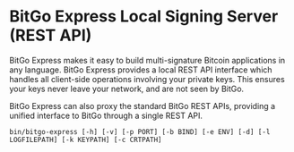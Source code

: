 # BitGo Express Local Signing Server (REST API)

BitGo Express makes it easy to build multi-signature Bitcoin applications in any language. BitGo Express provides a local REST API interface which handles all client-side operations involving your private keys. This ensures your keys never leave your network, and are not seen by BitGo. 

BitGo Express can also proxy the standard BitGo REST APIs, providing a unified interface to BitGo through a single REST API.

`bin/bitgo-express [-h] [-v] [-p PORT] [-b BIND] [-e ENV] [-d] [-l LOGFILEPATH] [-k KEYPATH] [-c CRTPATH]`






